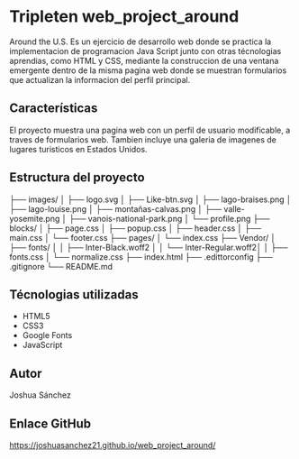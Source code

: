 # Tripleten web_project_around

Around the U.S. Es un ejercicio de desarrollo web donde se practica la implementacion de programacion Java Script junto con otras técnologias aprendias, como HTML y CSS, mediante la construccion de una ventana emergente dentro de la misma pagina web donde se muestran formularios que actualizan la informacion del perfil principal.

## Características

El proyecto muestra una pagina web con un perfil de usuario modificable, a traves de formularios web. Tambien incluye una galeria de imagenes de lugares turisticos en Estados Unidos.

## Estructura del proyecto

├── images/
│ ├── logo.svg
│ ├── Like-btn.svg
│ ├── lago-braises.png
│ ├── lago-louise.png
│ ├── montañas-calvas.png
│ ├── valle-yosemite.png
│ ├── vanois-national-park.png
│ └── profile.png
├── blocks/
│ ├── page.css
│ ├── popup.css
│ ├── header.css
│ ├── main.css
│ └── footer.css
├── pages/
│ └── index.css
├── Vendor/
│ ├── fonts/
│ │ ├── Inter-Black.woff2
│ │ └── Inter-Regular.woff2│
│ ├── fonts.css
│ └── normalize.css
├── index.html
├── .edittorconfig
├── .gitignore
└── README.md

## Técnologias utilizadas

- HTML5
- CSS3
- Google Fonts
- JavaScript

## Autor

Joshua Sánchez

## Enlace GitHub

https://joshuasanchez21.github.io/web_project_around/
